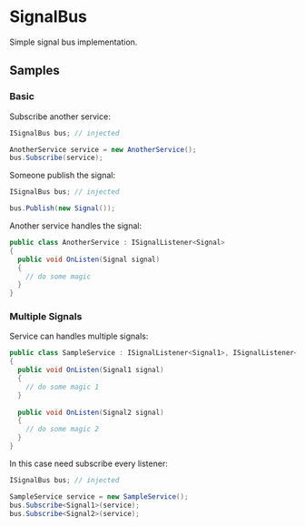 # SignalBus
Simple signal bus implementation.

## Samples
### Basic
Subscribe another service:

```csharp
ISignalBus bus; // injected

AnotherService service = new AnotherService();
bus.Subscribe(service);
```

Someone publish the signal:

```csharp
ISignalBus bus; // injected 

bus.Publish(new Signal());
```

Another service handles the signal:

```csharp
public class AnotherService : ISignalListener<Signal>
{
  public void OnListen(Signal signal)
  {
    // do some magic
  }
}
```

### Multiple Signals

Service can handles multiple signals:

```csharp
public class SampleService : ISignalListener<Signal1>, ISignalListener<Signal2>
{
  public void OnListen(Signal1 signal)
  {
    // do some magic 1
  }
  
  public void OnListen(Signal2 signal)
  {
    // do some magic 2
  }
}
```

In this case need subscribe every listener:

```csharp
ISignalBus bus; // injected

SampleService service = new SampleService();
bus.Subscribe<Signal1>(service);
bus.Subscribe<Signal2>(service);
```
